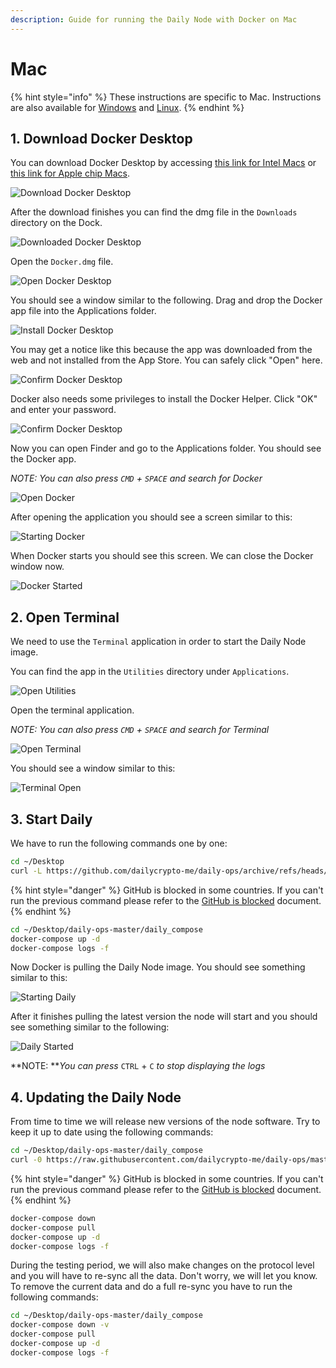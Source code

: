 ```yaml
---
description: Guide for running the Daily Node with Docker on Mac
---
```


# Mac

{% hint style="info" %}
These instructions are specific to Mac. Instructions are also available for [Windows](broken-reference) and [Linux](broken-reference).
{% endhint %}

## 1. Download Docker Desktop

You can download Docker Desktop by accessing [this link for Intel Macs](https://desktop.docker.com/mac/stable/amd64/Docker.dmg) or [this link for Apple chip Macs](https://desktop.docker.com/mac/stable/arm64/Docker.dmg).

![Download Docker Desktop](../../.gitbook/assets/1-download.png)

After the download finishes you can find the dmg file in the `Downloads` directory on the Dock.

![Downloaded Docker Desktop](../../.gitbook/assets/2-downloaded.png)

Open the `Docker.dmg` file.

![Open Docker Desktop](../../.gitbook/assets/3-open.png)

You should see a window similar to the following. Drag and drop the Docker app file into the Applications folder.

![Install Docker Desktop](../../.gitbook/assets/4-install.png)

You may get a notice like this because the app was downloaded from the web and not installed from the App Store. You can safely click "Open" here.

![Confirm Docker Desktop](../../.gitbook/assets/5-allow.png)

Docker also needs some privileges to install the Docker Helper. Click "OK" and enter your password.

![Confirm Docker Desktop](../../.gitbook/assets/6-access.png)

Now you can open Finder and go to the Applications folder. You should see the Docker app.

_NOTE: You can also press `CMD` + `SPACE` and search for Docker_

![Open Docker](../../.gitbook/assets/8-docker.png)

After opening the application you should see a screen similar to this:

![Starting Docker](../../.gitbook/assets/9-starting.png)

When Docker starts you should see this screen. We can close the Docker window now.

![Docker Started](../../.gitbook/assets/10-started.png)

## 2. Open Terminal

We need to use the `Terminal` application in order to start the Daily Node image.

You can find the app in the `Utilities` directory under `Applications`.

![Open Utilities](../../.gitbook/assets/11-utilities.png)

Open the terminal application.

_NOTE: You can also press `CMD` + `SPACE` and search for Terminal_

![Open Terminal](../../.gitbook/assets/12-terminal.png)

You should see a window similar to this:

![Terminal Open](../../.gitbook/assets/13-terminal-open.png)

## 3. Start Daily

We have to run the following commands one by one:

```bash
cd ~/Desktop
curl -L https://github.com/dailycrypto-me/daily-ops/archive/refs/heads/master.zip > master.zip && unzip master.zip && rm -f master.zip
```

{% hint style="danger" %}
GitHub is blocked in some countries. If you can't run the previous command please refer to the [GitHub is blocked](https://docs.dailycrypto.me/node-setup/testnet\_node\_setup/github\_blocked) document.
{% endhint %}

```bash
cd ~/Desktop/daily-ops-master/daily_compose
docker-compose up -d
docker-compose logs -f
```

Now Docker is pulling the Daily Node image. You should see something similar to this:

![Starting Daily](../../.gitbook/assets/14-starting.png)

After it finishes pulling the latest version the node will start and you should see something similar to the following:

![Daily Started](../../.gitbook/assets/15-started.png)

\*\*NOTE: \*\*_You can press_ `CTRL` + `C` _to stop displaying the logs_

## 4. Updating the Daily Node

From time to time we will release new versions of the node software. Try to keep it up to date using the following commands:

```bash
cd ~/Desktop/daily-ops-master/daily_compose
curl -0 https://raw.githubusercontent.com/dailycrypto-me/daily-ops/master/daily_compose/docker-compose.yml > docker-compose-new.yml && mv docker-compose-new.yml docker-compose.yml
```

{% hint style="danger" %}
GitHub is blocked in some countries. If you can't run the previous command please refer to the [GitHub is blocked](https://github.com/dailycrypto-me/daily-documentation/tree/f4ee57d43b23f5ad4a2212fa5ec90254d9181f92/node-setup/testnet\_node\_setup/node-setup/github\_blocked.md) document.
{% endhint %}

```bash
docker-compose down
docker-compose pull
docker-compose up -d
docker-compose logs -f
```

During the testing period, we will also make changes on the protocol level and you will have to re-sync all the data. Don't worry, we will let you know. To remove the current data and do a full re-sync you have to run the following commands:

```bash
cd ~/Desktop/daily-ops-master/daily_compose
docker-compose down -v
docker-compose pull
docker-compose up -d
docker-compose logs -f
```
